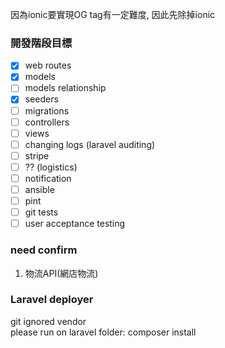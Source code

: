因為ionic要實現OG tag有一定難度, 因此先除掉ionic  

### 開發階段目標 ###
- [x] web routes  
- [x] models  
- [ ] models relationship  
- [x] seeders  
- [ ] migrations  
- [ ] controllers  
- [ ] views  
- [ ] changing logs (laravel auditing)  
- [ ] stripe  
- [ ] ?? (logistics)  
- [ ] notification  
- [ ] ansible  
- [ ] pint  
- [ ] git tests  
- [ ] user acceptance testing  

### need confirm ###  
1. 物流API(網店物流)  

### Laravel deployer ###  
git ignored vendor  
please run on laravel folder: composer install  
